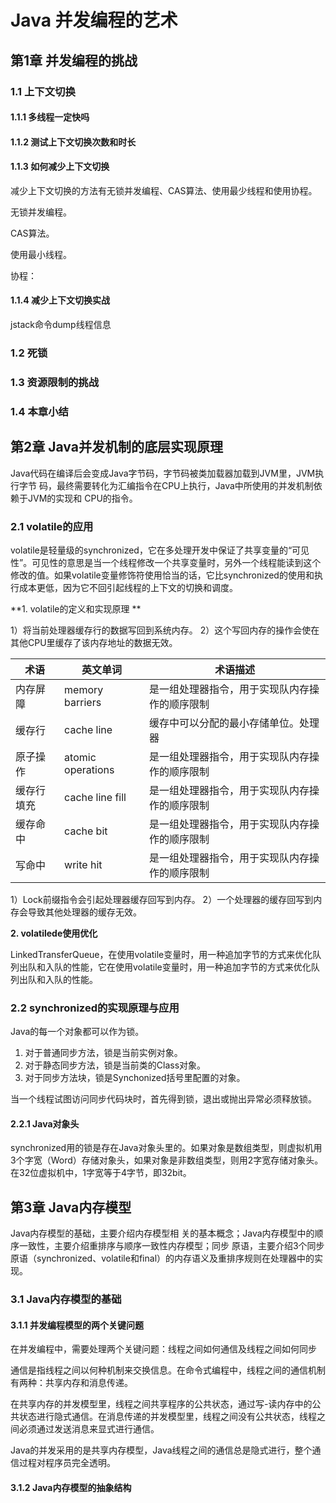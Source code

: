 # Java 并发编程的艺术 #

## 第1章 并发编程的挑战 ##

### 1.1 上下文切换 ###

#### 1.1.1 多线程一定快吗 ####

#### 1.1.2 测试上下文切换次数和时长 ####

#### 1.1.3 如何减少上下文切换 ####

减少上下文切换的方法有无锁并发编程、CAS算法、使用最少线程和使用协程。

无锁并发编程。

CAS算法。

使用最小线程。

协程：

#### 1.1.4 减少上下文切换实战 ####

jstack命令dump线程信息

### 1.2 死锁 ###

### 1.3 资源限制的挑战 ###

### 1.4 本章小结 ###

## 第2章 Java并发机制的底层实现原理 ##

Java代码在编译后会变成Java字节码，字节码被类加载器加载到JVM里，JVM执行字节 码，最终需要转化为汇编指令在CPU上执行，Java中所使用的并发机制依赖于JVM的实现和 CPU的指令。

### 2.1 volatile的应用 ###

volatile是轻量级的synchronized，它在多处理开发中保证了共享变量的“可见性”。可见性的意思是当一个线程修改一个共享变量时，另外一个线程能读到这个修改的值。如果volatile变量修饰符使用恰当的话，它比synchronized的使用和执行成本更低，因为它不回引起线程的上下文的切换和调度。

**1. volatile的定义和实现原理 **

1）将当前处理器缓存行的数据写回到系统内存。
2）这个写回内存的操作会使在其他CPU里缓存了该内存地址的数据无效。

|术语|英文单词|术语描述|
|--|--|--|
|内存屏障|memory barriers|是一组处理器指令，用于实现队内存操作的顺序限制|
|缓存行|cache line|缓存中可以分配的最小存储单位。处理器|
|原子操作|atomic operations|是一组处理器指令，用于实现队内存操作的顺序限制|
|缓存行填充|cache line fill|是一组处理器指令，用于实现队内存操作的顺序限制|
|缓存命中|cache bit|是一组处理器指令，用于实现队内存操作的顺序限制|
|写命中|write hit|是一组处理器指令，用于实现队内存操作的顺序限制|

1）Lock前缀指令会引起处理器缓存回写到内存。
2）一个处理器的缓存回写到内存会导致其他处理器的缓存无效。

**2. volatilede使用优化**

LinkedTransferQueue，在使用volatile变量时，用一种追加字节的方式来优化队列出队和入队的性能，它在使用volatile变量时，用一种追加字节的方式来优化队列出队和入队的性能。

### 2.2 synchronized的实现原理与应用 ###

Java的每一个对象都可以作为锁。

1. 对于普通同步方法，锁是当前实例对象。
2. 对于静态同步方法，锁是当前类的Class对象。
3. 对于同步方法块，锁是Synchonized括号里配置的对象。

当一个线程试图访问同步代码块时，首先得到锁，退出或抛出异常必须释放锁。



#### 2.2.1 Java对象头 ####

synchronized用的锁是存在Java对象头里的。如果对象是数组类型，则虚拟机用3个字宽（Word）存储对象头，如果对象是非数组类型，则用2字宽存储对象头。在32位虚拟机中，1字宽等于4字节，即32bit。

## 第3章 Java内存模型 ##

Java内存模型的基础，主要介绍内存模型相 关的基本概念；Java内存模型中的顺序一致性，主要介绍重排序与顺序一致性内存模型；同步 原语，主要介绍3个同步原语（synchronized、volatile和final）的内存语义及重排序规则在处理器中的实现。

### 3.1 Java内存模型的基础 ###

#### 3.1.1 并发编程模型的两个关键问题 ####

在并发编程中，需要处理两个关键问题：线程之间如何通信及线程之间如何同步

通信是指线程之间以何种机制来交换信息。在命令式编程中，线程之间的通信机制有两种：共享内存和消息传递。

在共享内存的并发模型里，线程之间共享程序的公共状态，通过写-读内存中的公共状态进行隐式通信。在消息传递的并发模型里，线程之间没有公共状态，线程之间必须通过发送消息来显式进行通信。

Java的并发采用的是共享内存模型，Java线程之间的通信总是隐式进行，整个通信过程对程序员完全透明。

#### 3.1.2 Java内存模型的抽象结构 ####




